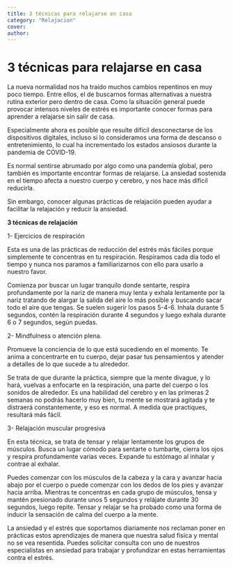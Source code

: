 ```yaml
---
title: 3 técnicas para relajarse en casa
category: "Relajacion"
cover: 
author: 
---
```


# 3 técnicas para relajarse en casa

La nueva normalidad nos ha traído muchos cambios repentinos en muy poco tiempo. Entre ellos, el de buscarnos formas alternativas a nuestra rutina exterior pero dentro de casa. Como la situación general puede provocar intensos niveles de estrés es importante conocer formas para aprender a relajarse sin salir de casa.

Especialmente ahora es posible que resulte difícil desconectarse de los dispositivos digitales, incluso si lo consideramos una forma de descanso o entretenimiento, lo cual ha incrementado los estados ansiosos durante la pandemia de COVID-19.

Es normal sentirse abrumado por algo como una pandemia global, pero también es importante encontrar formas de relajarse. La ansiedad sostenida en el tiempo afecta a nuestro cuerpo y cerebro, y nos hace más difícil reducirla.

Sin embargo, conocer algunas prácticas de relajación pueden ayudar a facilitar la relajación y reducir la ansiedad.

**3 técnicas de relajación**

1- Ejercicios de respiración

Esta es una de las prácticas de reducción del estrés más fáciles porque simplemente te concentras en tu respiración. Respiramos cada día todo el tiempo y nunca nos paramos a familiarizarnos con ello para usarlo a nuestro favor.

Comienza por buscar un lugar tranquilo donde sentarte, respira profundamente por la nariz de manera muy lenta y exhala lentamente por la nariz tratando de alargar la salida del aire lo más posible y buscando sacar todo el aire que tengas. Se suelen sugerir los pasos 5-4-6. Inhala durante 5 segundos, contén la respiración durante 4 segundos y luego exhala durante 6 o 7 segundos, según puedas.

2- Mindfulness o atención plena.

Promueve la conciencia de lo que está sucediendo en el momento. Te anima a concentrarte en tu cuerpo, dejar pasar tus pensamientos y atender a detalles de lo que sucede a tu alrededor.

Se trata de que durante la práctica, siempre que la mente divague, y lo hará, vuelvas a enfocarte en la respiración, una parte del cuerpo o los sonidos de alrededor. Es una habilidad del cerebro y en las primeras 2 semanas no podrás hacerlo muy bien, tu mente se mostrará agitada y te distraerá constantemente, y eso es normal. A medida que practiques, resultará más fácil.

3- Relajación muscular progresiva

En esta técnica, se trata de tensar y relajar lentamente los grupos de músculos. Busca un lugar cómodo para sentarte o tumbarte, cierra los ojos y respira profundamente varias veces. Expande tu estómago al inhalar y contrae al exhalar.

Puedes comenzar con los músculos de la cabeza y la cara y avanzar hacia abajo por el cuerpo o puede comenzar con los dedos de los pies y avanzar hacia arriba. Mientras te concentras en cada grupo de músculos, tensa y mantén presionado durante unos 5 segundos y relájate durante 30 segundos, luego repite. Tensar y relajar se ha probado como una forma de inducir la sensación de calma del cuerpo a la mente.

La ansiedad y el estrés que soportamos diariamente nos reclaman poner en prácticas estos aprendizajes de manera que nuestra salud física y mental no se vea resentida. Puedes solicitar consulta con uno de nuestros especialistas en ansiedad para trabajar y profundizar en estas herramientas contra el estrés.